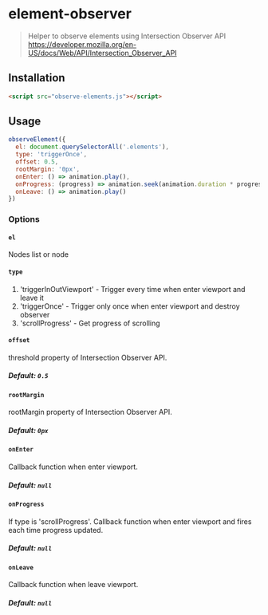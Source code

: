 # element-observer
> Helper to observe elements using Intersection Observer API https://developer.mozilla.org/en-US/docs/Web/API/Intersection_Observer_API

## Installation
```html
<script src="observe-elements.js"></script>
```

## Usage
```js
observeElement({
  el: document.querySelectorAll('.elements'),
  type: 'triggerOnce',
  offset: 0.5,
  rootMargin: '0px',
  onEnter: () => animation.play(),
  onProgress: (progress) => animation.seek(animation.duration * progress),// if type 'scrollProgress'
  onLeave: () => animation.play()
})
```

### Options
#### `el`
Nodes list or node

#### `type`
1. 'triggerInOutViewport' - Trigger every time when enter viewport and leave it
2. 'triggerOnce' - Trigger only once when enter viewport and destroy observer
3. 'scrollProgress' - Get progress of scrolling

#### `offset`
threshold property of Intersection Observer API.
##### Default: `0.5`

#### `rootMargin`
rootMargin property of Intersection Observer API.
##### Default: `0px`

#### `onEnter`
Callback function when enter viewport.
##### Default: `null`

#### `onProgress`
If type is 'scrollProgress'. Callback function when enter viewport and fires each time progress updated.
##### Default: `null`

#### `onLeave`
Callback function when leave viewport.
##### Default: `null`